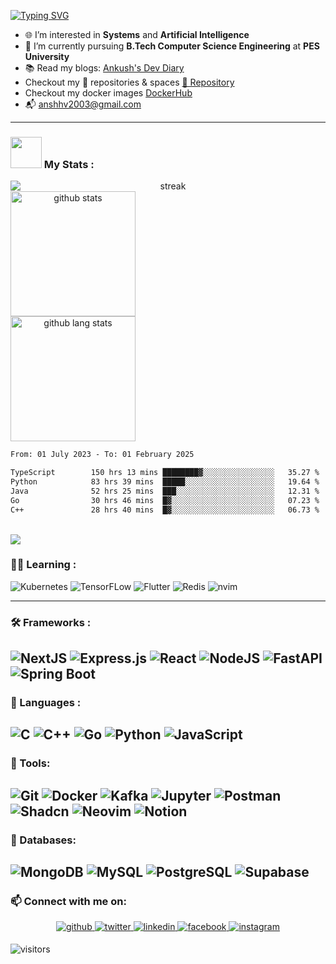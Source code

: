 <!-- Do not copy this file, i'll personally find you and beat the shit out of you! -->
[![Typing SVG](https://readme-typing-svg.demolab.com?font=Fira+Code&weight=500&size=45&pause=1000&color=F7A62F&center=true&vCenter=true&random=false&width=620&height=60&lines=Hi+There+%F0%9F%91%8B+I'm+Ankush;Web+Developer+%F0%9F%8C%90;ML+Enthusiast+%F0%9F%A7%A0)](https://git.io/typing-svg)
- 🌐 I’m interested in **Systems** and **Artificial Intelligence** 
- 🌱 I’m currently pursuing **B.Tech Computer Science Engineering** at **PES University** 
- 📚 Read my blogs: [Ankush's Dev Diary](https://ankush003.hashnode.dev/)
- Checkout my 🤗 repositories & spaces [🤗 Repository](https://huggingface.co/ankush-003)
- Checkout my docker images [DockerHub](https://hub.docker.com/u/ankush003)
- 📬 anshhv2003@gmail.com

---
### <img src="https://media.giphy.com/media/VgCDAzcKvsR6OM0uWg/giphy.gif" width="50"> My Stats :
<div style="display:flex;gap:4;flex-direction:column;flex-wrap:wrap;justify-content:center;" align=center>
  <img src="http://github-readme-streak-stats.herokuapp.com?user=ankush-003&theme=dark&background=000000" alt="streak"/>
  <img height=200 alt="github stats" src="https://github-readme-stats.vercel.app/api?username=ankush-003&theme=vision-friendly-dark&show_icons=true&rank_icon=github" />
  <img alt="github lang stats" height=200 src="https://github-readme-stats.vercel.app/api/top-langs/?username=ankush-003&theme=vision-friendly-dark&show_icons=true&size_weight=0.5&count_weight=0.5&langs_count=9&hide_progress=true" />
</div>

<!--START_SECTION:waka-->

```txt
From: 01 July 2023 - To: 01 February 2025

TypeScript        150 hrs 13 mins ████████▓░░░░░░░░░░░░░░░░   35.27 %
Python            83 hrs 39 mins  █████░░░░░░░░░░░░░░░░░░░░   19.64 %
Java              52 hrs 25 mins  ███░░░░░░░░░░░░░░░░░░░░░░   12.31 %
Go                30 hrs 46 mins  █▓░░░░░░░░░░░░░░░░░░░░░░░   07.23 %
C++               28 hrs 40 mins  █▓░░░░░░░░░░░░░░░░░░░░░░░   06.73 %
```

<!--END_SECTION:waka-->

</br>
<!-- Currently not working
[![Ankush's github activity graph](https://activity-graph.herokuapp.com/graph?username=ankush-003&bg_color=000000&color=ffffff&line=ffffff&point=ff7800&area=true&hide_border=true)](https://github.com/ashutosh00710/github-readme-activity-graph)
-->

<img src="https://github-profile-trophy.vercel.app/?username=ankush-003&theme=darkhub&margin-w=15&margin-h=15" />


### :technologist: Learning :
<div>
  <img src="https://img.shields.io/badge/Kubernetes-3069DE?style=for-the-badge&logo=kubernetes&logoColor=white" title="kubernetes" alt="Kubernetes" />
  <img src="https://img.shields.io/badge/TensorFlow-%23FF6F00.svg?style=for-the-badge&logo=TensorFlow&logoColor=white" title="TensorFlow" alt="TensorFLow"/>
  <img src="https://img.shields.io/badge/Flutter-%2302569B.svg?style=for-the-badge&logo=Flutter&logoColor=white" title="Flutter" alt="Flutter"/>
  <img src="https://img.shields.io/badge/redis-%23DD0031.svg?&style=for-the-badge&logo=redis&logoColor=white" title="Redis" alt="Redis" />
  <img src="https://img.shields.io/badge/NeoVim-%2357A143.svg?&style=for-the-badge&logo=neovim&logoColor=white" title="Nvim" alt="nvim" />
</div>

---
### :hammer_and_wrench: Frameworks :
<!-- <div align="center">
  <img src="https://github.com/devicons/devicon/blob/master/icons/c/c-original.svg" title="C" alt="C" width="40" height="40"/>&nbsp;
  <img src="https://github.com/devicons/devicon/blob/master/icons/python/python-original.svg" title="C" alt="C" width="40" height="40"/>&nbsp;
  <img src="https://github.com/devicons/devicon/blob/master/icons/androidstudio/androidstudio-original.svg" title="Android App Dev" alt="Android Studio" width="40" height="40"/>&nbsp;
  <img src="https://github.com/devicons/devicon/blob/master/icons/css3/css3-plain-wordmark.svg"  title="CSS3" alt="CSS" width="40" height="40"/>&nbsp;
  <img src="https://github.com/devicons/devicon/blob/master/icons/html5/html5-original.svg" title="HTML5" alt="HTML" width="40" height="40"/>&nbsp;
  <img src="https://github.com/devicons/devicon/blob/master/icons/javascript/javascript-original.svg" title="JavaScript" alt="JavaScript" width="40" height="40"/>&nbsp;
  <img src="https://github.com/devicons/devicon/blob/master/icons/git/git-original-wordmark.svg" title="Git" **alt="Git" width="40" height="40"/>&nbsp;
  <img src="https://github.com/devicons/devicon/blob/master/icons/nodejs/nodejs-original.svg" title="Nodejs" alt="Nodejs" width="40" height="40"/>&nbsp;
  <img src="https://github.com/devicons/devicon/blob/master/icons/bootstrap/bootstrap-plain.svg" title="Bootstrap" alt="Bootstrap" width="40" height="40"/>&nbsp;
</div> -->
![NextJS](https://img.shields.io/badge/Next-black?style=for-the-badge&logo=next.js&logoColor=white)
![Express.js](https://img.shields.io/badge/express.js-%23404d59.svg?style=for-the-badge&logo=express&logoColor=%2361DAFB)
![React](https://img.shields.io/badge/react-%2320232a.svg?style=for-the-badge&logo=react&logoColor=%2361DAFB)
![NodeJS](https://img.shields.io/badge/node.js-6DA55F?style=for-the-badge&logo=node.js&logoColor=white)
![FastAPI](https://img.shields.io/badge/fastapi-109989?style=for-the-badge&logo=FASTAPI&logoColor=white)
![Spring Boot](https://img.shields.io/badge/Spring_Boot-F2F4F9?style=for-the-badge&logo=spring-boot)
---

### :speech_balloon: Languages :
![C](https://img.shields.io/badge/c-%2300599C.svg?style=for-the-badge&logo=c&logoColor=white)
![C++](https://img.shields.io/badge/c++-%2300599C.svg?style=for-the-badge&logo=c%2B%2B&logoColor=white)
![Go](https://img.shields.io/badge/Go-00ADD8?style=for-the-badge&logo=go&logoColor=white)
![Python](https://img.shields.io/badge/python-3670A0?style=for-the-badge&logo=python&logoColor=ffdd54)
![JavaScript](https://img.shields.io/badge/javascript-%23323330.svg?style=for-the-badge&logo=javascript&logoColor=%23F7DF1E)
---

### 🧰 Tools:
![Git](https://img.shields.io/badge/git-%23F05033.svg?style=for-the-badge&logo=git&logoColor=white)
![Docker](https://img.shields.io/badge/docker-%230db7ed.svg?style=for-the-badge&logo=docker&logoColor=white)
![Kafka](https://img.shields.io/badge/Apache_Kafka-231F20?style=for-the-badge&logo=apache-kafka&logoColor=white)
![Jupyter](https://img.shields.io/badge/Jupyter-F37626.svg?&style=for-the-badge&logo=Jupyter&logoColor=white)
![Postman](https://img.shields.io/badge/Postman-FF6C37?style=for-the-badge&logo=Postman&logoColor=white)
![Shadcn](https://img.shields.io/badge/shadcn%2Fui-000000?style=for-the-badge&logo=shadcnui&logoColor=white)
![Neovim](https://img.shields.io/badge/NeoVim-%2357A143.svg?&style=for-the-badge&logo=neovim&logoColor=white)
![Notion](https://img.shields.io/badge/Notion-000000?style=for-the-badge&logo=notion&logoColor=white)
---

### 💾 Databases:
![MongoDB](https://img.shields.io/badge/MongoDB-%234ea94b.svg?style=for-the-badge&logo=mongodb&logoColor=white)
![MySQL](	https://img.shields.io/badge/MySQL-005C84?style=for-the-badge&logo=mysql&logoColor=white)
![PostgreSQL](	https://img.shields.io/badge/PostgreSQL-316192?style=for-the-badge&logo=postgresql&logoColor=white)
![Supabase](https://img.shields.io/badge/Supabase-181818?style=for-the-badge&logo=supabase&logoColor=white)
---

### 📫 Connect with me on:

<div align="center">
<a href="https://github.com/ankush-003" target="_blank">
<img src=https://img.shields.io/badge/github-%2324292e.svg?&style=for-the-badge&logo=github&logoColor=white alt=github style="margin-bottom: 5px;" />
</a>
<a href="https://twitter.com/ankushhv_003" target="_blank">
<img src=https://img.shields.io/badge/twitter-%2300acee.svg?&style=for-the-badge&logo=twitter&logoColor=white alt=twitter style="margin-bottom: 5px;" />
</a>
<a href="https://www.linkedin.com/in/ankush003/" target="_blank">
<img src=https://img.shields.io/badge/linkedin-%231E77B5.svg?&style=for-the-badge&logo=linkedin&logoColor=white alt=linkedin style="margin-bottom: 5px;" />
</a>
<a href="https://www.facebook.com/ankush.hv" target="_blank">
<img src=https://img.shields.io/badge/facebook-%232E87FB.svg?&style=for-the-badge&logo=facebook&logoColor=white alt=facebook style="margin-bottom: 5px;" />
</a>
<a href="https://instagram.com/ankush.2.9" target="_blank">
<img src=https://img.shields.io/badge/instagram-%23000000.svg?&style=for-the-badge&logo=instagram&logoColor=white alt=instagram style="margin-bottom: 5px;" />
</a>  
</div>  

![visitors](https://komarev.com/ghpvc/?username=ankush-003&color=orange)
<!---
ankush-003/ankush-003 is a ✨ special ✨ repository because its `README.md` (this file) appears on your GitHub profile.
You can click the Preview link to take a look at your changes.
--->
